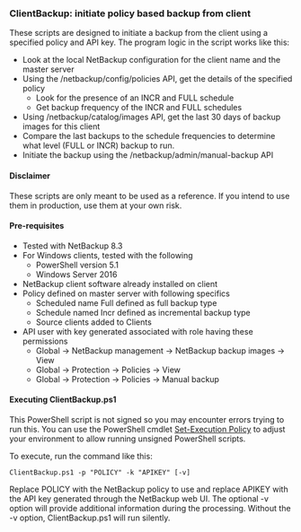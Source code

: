 ### ClientBackup:  initiate policy based backup from client

These scripts are designed to initiate a backup from the client using a specified policy and API key.  The program logic in the script works like this:

* Look at the local NetBackup configuration for the client name and the master server
* Using the /netbackup/config/policies API, get the details of the specified policy
  * Look for the presence of an INCR and FULL schedule
  * Get backup frequency of the INCR and FULL schedules
* Using /netbackup/catalog/images API, get the last 30 days of backup images for this client
* Compare the last backups to the schedule frequencies to determine what level (FULL or INCR) backup to run.
* Initiate the backup using the /netbackup/admin/manual-backup API

#### Disclaimer

These scripts are only meant to be used as a reference.  If you intend to use them in production, use them at your own risk.

#### Pre-requisites

* Tested with NetBackup 8.3
* For Windows clients, tested with the following
  * PowerShell version 5.1
  * Windows Server 2016
* NetBackup client software already installed on client
* Policy defined on master server with following specifics
  * Scheduled name Full defined as full backup type
  * Schedule named Incr defined as incremental backup type
  * Source clients added to Clients
* API user with key generated associated with role having these permissions
  * Global -> NetBackup management -> NetBackup backup images -> View
  * Global -> Protection -> Policies -> View
  * Global -> Protection -> Policies -> Manual backup

#### Executing ClientBackup.ps1

This PowerShell script is not signed so you may encounter errors trying to run this.  You can use the PowerShell cmdlet [Set-Execution Policy](https://docs.microsoft.com/en-us/powershell/module/microsoft.powershell.security/set-executionpolicy?view=powershell-7) to adjust your environment to allow running unsigned PowerShell scripts.

To execute, run the command like this:

```
ClientBackup.ps1 -p "POLICY" -k "APIKEY" [-v]
```

Replace POLICY with the NetBackup policy to use and replace APIKEY with the API key generated through the NetBackup web UI.  The optional -v option will provide additional information during the processing.  Without the -v option, ClientBackup.ps1 will run silently.